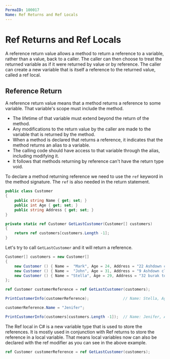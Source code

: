 ```yaml
---
PermaID: 100017
Name: Ref Returns and Ref Locals
---
```


# Ref Returns and Ref Locals

A reference return value allows a method to return a reference to a variable, rather than a value, back to a caller. The caller can then choose to treat the returned variable as if it were returned by value or by reference. The caller can create a new variable that is itself a reference to the returned value, called a ref local.

## Reference Return

A reference return value means that a method returns a reference to some variable. That variable's scope must include the method. 

 - The lifetime of that variable must extend beyond the return of the method. 
 - Any modifications to the return value by the caller are made to the variable that is returned by the method.
 - When a method is declared that returns a reference, it indicates that the method returns an alias to a variable. 
 - The calling code should have access to that variable through the alias, including modifying it. 
 - It follows that methods returning by reference can't have the return type void.

To declare a method returning reference we need to use the `ref` keyword in the method signature. The `ref` is also needed in the return statement.

```csharp
public class Customer
{
    public string Name { get; set; }
    public int Age { get; set; }
    public string Address { get; set; }
}

private static ref Customer GetLastCustomer(Customer[] customers)
{
    return ref customers[customers.Length -1];
}
```

Let's try to call `GetLastCustomer` and it will return a reference.

```csharp
Customer[] customers = new Customer[]
{
    new Customer () { Name =  "Mark", Age = 24, Address = "22 Ashdown close"},
    new Customer () { Name =  "John", Age = 31, Address = "9 Ashdown close"},
    new Customer () { Name = "Stella", Age = 29, Address = "32 burak town" }
};

ref Customer customerReference = ref GetLastCustomer(customers);

PrintCustomerInfo(customerReference);               // Name: Stella, Age: 29, Address: 32 burak town

customerReference.Name = "Jenifer";

PrintCustomerInfo(customers[customers.Length -1]);  // Name: Jenifer, Age: 29, Address: 32 burak town
```

The Ref local in C# is a new variable type that is used to store the references. It is mostly used in conjunction with Ref returns to store the reference in a local variable. That means local variables now can also be declared with the ref modifier as you can see in the above example.

```csharp
ref Customer customerReference = ref GetLastCustomer(customers);
```